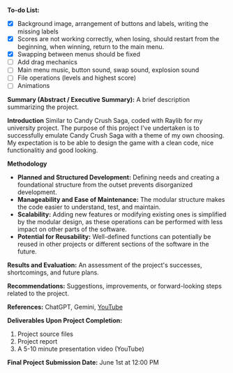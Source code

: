 **To-do List:**
- [x] Background image, arrangement of buttons and labels, writing the missing labels
- [x] Scores are not working correctly, when losing, should restart from the beginning, when winning, return to the main menu.
- [x] Swapping between menus should be fixed
- [ ] Add drag mechanics
- [ ] Main menu music, button sound, swap sound, explosion sound
- [ ] File operations (levels and highest score)
- [ ] Animations

**Summary (Abstract / Executive Summary):** A brief description summarizing the project.

**Introduction**
Similar to Candy Crush Saga, coded with Raylib for my university project. The purpose of this project I've undertaken is to successfully emulate Candy Crush Saga with a theme of my own choosing. My expectation is to be able to design the game with a clean code, nice functionalitiy and good looking.

**Methodology**
* **Planned and Structured Development:** Defining needs and creating a foundational structure from the outset prevents disorganized development.
* **Manageability and Ease of Maintenance:** The modular structure makes the code easier to understand, test, and maintain.
* **Scalability:** Adding new features or modifying existing ones is simplified by the modular design, as these operations can be performed with less impact on other parts of the software.
* **Potential for Reusability:** Well-defined functions can potentially be reused in other projects or different sections of the software in the future.

**Results and Evaluation:** An assessment of the project's successes, shortcomings, and future plans.

**Recommendations:** Suggestions, improvements, or forward-looking steps related to the project.

**References:** ChatGPT, Gemini, [YouTube](https://youtu.be/UoAsDlUwjy0?si=3diRxCQtEwT4yvnG)

**Deliverables Upon Project Completion:**

1. Project source files
2. Project report
3. A 5-10 minute presentation video (YouTube)

**Final Project Submission Date:** June 1st at 12:00 PM
